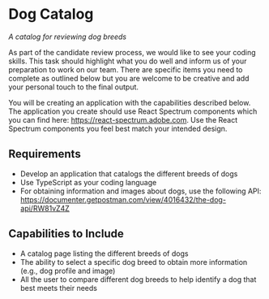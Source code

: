 # Dog Catalog
_A catalog for reviewing dog breeds_

As part of the candidate review process, we would like to see your coding skills. This task should highlight what you do well and inform us of your preparation to work on our team. There are specific items you need to complete as outlined below but you are welcome to be creative and add your personal touch to the final output. 

You will be creating an application with the capabilities described below. The application you create should use React Spectrum components which you can find here: https://react-spectrum.adobe.com. Use the React Spectrum components you feel best match your intended design.

## Requirements
- Develop an application that catalogs the different breeds of dogs
- Use TypeScript as your coding language
- For obtaining information and images about dogs, use the following API: https://documenter.getpostman.com/view/4016432/the-dog-api/RW81vZ4Z 

## Capabilities to Include
- A catalog page listing the different breeds of dogs 
- The ability to select a specific dog breed to obtain more information (e.g., dog profile and image) 
- All the user to compare different dog breeds to help identify a dog that best meets their needs
